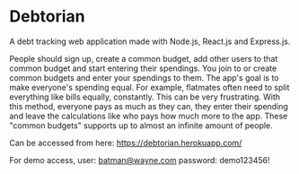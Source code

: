 # Debtorian
A debt tracking web application made with Node.js, React.js and Express.js.

People should sign up, create a common budget, add other users to that common budget and start entering their spendings.
You join to or create common budgets and enter your spendings to them. The app's goal is to make everyone's spending equal. For example, flatmates often need to split everything like bills equally, constantly. This can be very frustrating. With this method, everyone pays as much as they can, they enter their spending and leave the calculations like who pays how much more to the app. These "common budgets" supports up to almost an infinite amount of people.

Can be accessed from here: https://debtorian.herokuapp.com/

For demo access, 
user: batman@wayne.com
password: demo123456!
